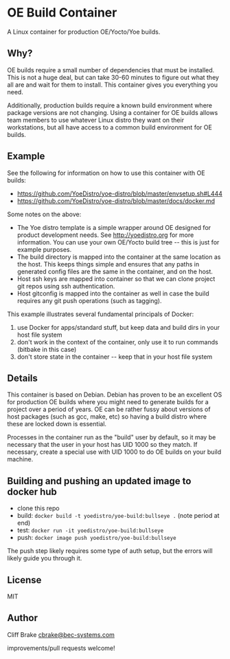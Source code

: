 # OE Build Container

A Linux container for production OE/Yocto/Yoe builds.

## Why?

OE builds require a small number of dependencies that must be installed. This is not a huge deal,
but can take 30-60 minutes to figure out what they all are and wait for them to install. This
container gives you everything you need.

Additionally, production builds require a known build environment where package versions are
not changing. Using a container for OE builds allows team members to use whatever Linux distro
they want on their workstations, but all have access to a common build environment for OE builds.

## Example

See the following for information on how to use this container with OE builds:

- https://github.com/YoeDistro/yoe-distro/blob/master/envsetup.sh#L444
- https://github.com/YoeDistro/yoe-distro/blob/master/docs/docker.md

Some notes on the above:

- The Yoe distro template is a simple wrapper around OE designed for product development needs.
  See http://yoedistro.org for more information. You can use your own OE/Yocto build tree -- this is just for example purposes.
- The build directory is mapped into the container at the same location as the host. This keeps things
  simple and ensures that any paths in generated config files are the same in the container, and on the host.
- Host ssh keys are mapped into container so that we can clone project git repos using ssh authentication.
- Host gitconfig is mapped into the container as well in case the build requires any git push operations (such as tagging).

This example illustrates several fundamental principals of Docker:

1. use Docker for apps/standard stuff, but keep data and build dirs in your host file system
1. don't work in the context of the container, only use it to run commands (bitbake in this case)
1. don't store state in the container -- keep that in your host file system

## Details

This container is based on Debian. Debian has proven to be an excellent OS for production OE builds where you
might need to generate builds for a project over a period of years. OE can be rather fussy about versions
of host packages (such as gcc, make, etc) so having a build distro where these are locked down is essential.

Processes in the container run as the "build" user by default, so it may be necessary that the user in your
host has UID 1000 so they match. If necessary, create a special use with UID 1000 to do OE builds on your build
machine.

## Building and pushing an updated image to docker hub

- clone this repo
- build: `docker build -t yoedistro/yoe-build:bullseye .` (note period at end)
- test: `docker run -it yoedistro/yoe-build:bullseye`
- push: `docker image push yoedistro/yoe-build:bullseye`

The push step likely requires some type of auth setup, but the errors will likely guide you through it.

## License

MIT

## Author

Cliff Brake <cbrake@bec-systems.com>

improvements/pull requests welcome!
